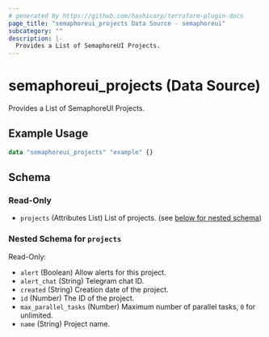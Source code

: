 ```yaml
---
# generated by https://github.com/hashicorp/terraform-plugin-docs
page_title: "semaphoreui_projects Data Source - semaphoreui"
subcategory: ""
description: |-
  Provides a List of SemaphoreUI Projects.
---
```


# semaphoreui_projects (Data Source)

Provides a List of SemaphoreUI Projects.

## Example Usage

```terraform
data "semaphoreui_projects" "example" {}
```

<!-- schema generated by tfplugindocs -->
## Schema

### Read-Only

- `projects` (Attributes List) List of projects. (see [below for nested schema](#nestedatt--projects))

<a id="nestedatt--projects"></a>
### Nested Schema for `projects`

Read-Only:

- `alert` (Boolean) Allow alerts for this project.
- `alert_chat` (String) Telegram chat ID.
- `created` (String) Creation date of the project.
- `id` (Number) The ID of the project.
- `max_parallel_tasks` (Number) Maximum number of parallel tasks, `0` for unlimited.
- `name` (String) Project name.
